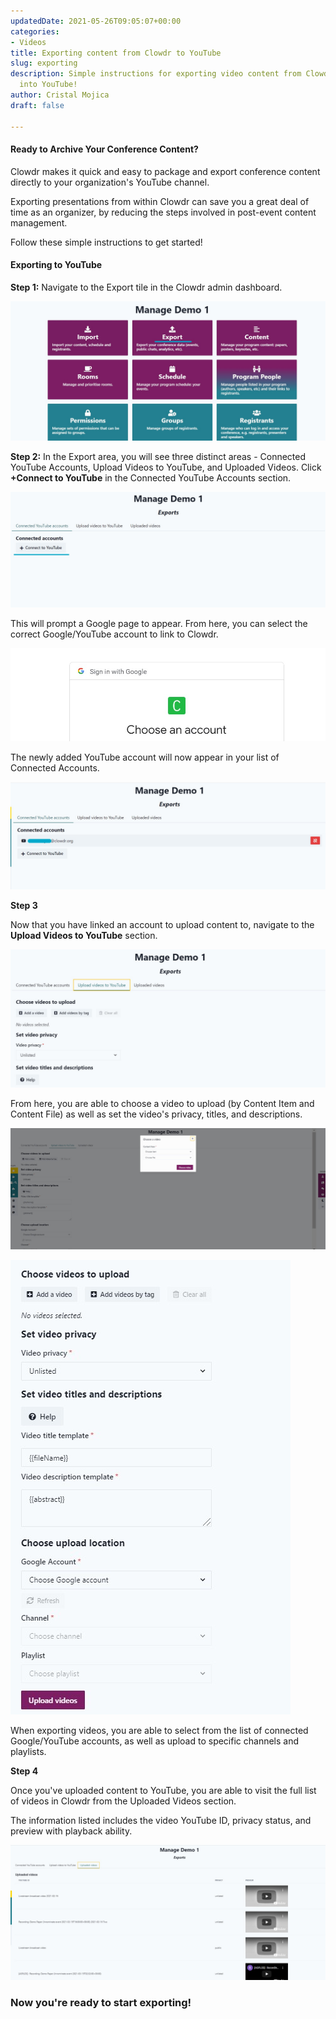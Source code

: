```yaml
---
updatedDate: 2021-05-26T09:05:07+00:00
categories:
- Videos
title: Exporting content from Clowdr to YouTube
slug: exporting
description: Simple instructions for exporting video content from Clowdr directly
  into YouTube!
author: Cristal Mojica
draft: false

---
```

#### Ready to Archive Your Conference Content?

Clowdr makes it quick and easy to package and export conference content directly to your organization's YouTube channel.

Exporting presentations from within Clowdr can save you a great deal of time as an organizer, by reducing the steps involved in post-event content management.

Follow these simple instructions to get started!

#### Exporting to YouTube

**Step 1:** Navigate to the Export tile in the Clowdr admin dashboard.

![](/images/export-1.jpg)

**Step 2:** In the Export area, you will see three distinct areas - Connected YouTube Accounts, Upload Videos to YouTube, and Uploaded Videos. Click **+Connect to YouTube** in the Connected YouTube Accounts section. 

![](/images/export-2.jpg)

This will prompt a Google page to appear. From here, you can select the correct Google/YouTube account to link to Clowdr.

![](/images/export-3.jpg)

The newly added YouTube account will now appear in your list of Connected Accounts.

![](/images/export-4.jpg)

**Step 3**

Now that you have linked an account to upload content to, navigate to the **Upload Videos to YouTube** section.

![](/images/export-5.jpg)

From here, you are able to choose a video to upload (by Content Item and Content File) as well as set the video's privacy, titles, and descriptions.

![](/images/export-7a.jpg)

![](/images/export-6.jpg)

When exporting videos, you are able to select from the list of connected Google/YouTube accounts, as well as upload to specific channels and playlists.

**Step 4**

Once you've uploaded content to YouTube, you are able to visit the full list of videos in Clowdr from the Uploaded Videos section.

The information listed includes the video YouTube ID, privacy status, and preview with playback ability.

![](/images/export-7.jpg)

### Now you're ready to start exporting!